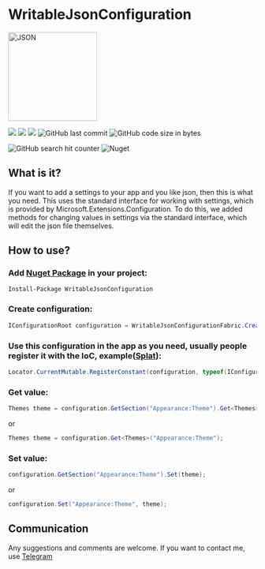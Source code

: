 # WritableJsonConfiguration

<img src="https://github.com/Kibnet/WritableJsonConfiguration/raw/master/resources/JSON_logo.png" alt="JSON" width="180"/>

![](https://github.com/Kibnet/WritableJsonConfiguration/workflows/NuGet%20Generation/badge.svg?branch=master)
![](https://img.shields.io/github/issues/Kibnet/WritableJsonConfiguration.svg?label=Issues)
![](https://img.shields.io/github/tag/Kibnet/WritableJsonConfiguration.svg?label=Last%20Version)
![GitHub last commit](https://img.shields.io/github/last-commit/kibnet/WritableJsonConfiguration)
![GitHub code size in bytes](https://img.shields.io/github/languages/code-size/kibnet/WritableJsonConfiguration?label=Code%20Size)

![GitHub search hit counter](https://img.shields.io/github/search/kibnet/WritableJsonConfiguration/SignalR?label=GitHub%20Search%20Hits)
![Nuget](https://img.shields.io/nuget/dt/WritableJsonConfiguration?label=Nuget%20Downloads)

## What is it?
If you want to add a settings to your app and you like json, then this is what you need. This uses the standard interface for working with settings, which is provided by Microsoft.Extensions.Configuration. To do this, we added methods for changing values in settings via the standard interface, which will edit the json file themselves.

## How to use?
### Add [Nuget Package](https://www.nuget.org/packages/WritableJsonConfiguration/) in your project:
```
Install-Package WritableJsonConfiguration
```
### Create configuration:
```csharp
IConfigurationRoot configuration = WritableJsonConfigurationFabric.Create("Settings.json");
```
### Use this configuration in the app as you need, usually people register it with the IoC, example([Splat](https://github.com/reactiveui/splat)):
```csharp
Locator.CurrentMutable.RegisterConstant(configuration, typeof(IConfiguration));
```
### Get value:
```csharp
Themes theme = configuration.GetSection("Appearance:Theme").Get<Themes>();
```
or
```csharp
Themes theme = configuration.Get<Themes>("Appearance:Theme");
```
### Set value:
```csharp
configuration.GetSection("Appearance:Theme").Set(theme);
```
or
```csharp
configuration.Set("Appearance:Theme", theme);
```

## Communication
Any suggestions and comments are welcome. If you want to contact me, use [Telegram](https://t.me/kibnet)
